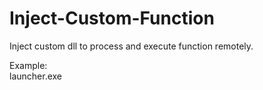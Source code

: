 # Inject-Custom-Function
Inject custom dll to process and execute function remotely.

Example:<br/>
launcher.exe <Payload Path> <Process Name> <Payload Function> <PayloadArgs>
